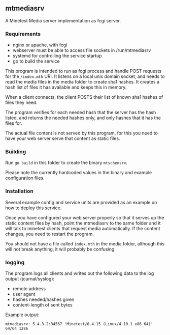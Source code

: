 
## mtmediasrv

A Minetest Media server implementation as fcgi server.


### Requirements

- nginx or apache, with fcgi
- webserver must be able to access file sockets in /run/mtmediasrv
- systemd for controlling the service startup
- go to build the service

This program is intended to run as fcgi process and handle POST
requests for the `/index.mth` URI. It listens on a local unix domain
socket, and needs to read the media files in the media folder to
create sha1 hashes. It creates a hash list of files it has available
and keeps this in memory.

When a client connects, the client POSTS their list of known sha1
hashes of files they need.

The program verifies for each needed hash that the server has the hash
listed, and returns the needed hashes only, and only hashes that it
has the files for.

The actual file content is not served by this program, for this you
need to have your web server serve that content as static files.


### Building

Run `go build` in this folder to create the binary `mtschemsrv`.

Please note the currently hardcoded values in the binary and
example configuration files.


### Installation

Several example config and service units are provided as an example
on how to deploy this service.

Once you have configured your web server properly so that it serves
up the static content files by hash, point the mtmediasrv to the
same folder and it will talk to minetest clients that request media
automatically. If the content changes, you need to restart the program.

You should not have a file called `index.mth` in the media folder,
although this will not break anything, it will probably be confusing.


### logging

The program logs all clients and writes out the following
data to the log output (journal/syslog):

- remote address
- user agent
- hashes needed/hashes given
- content-length of sent bytes

Example output:

```
mtmediasrv: 5.4.3.2:34567 'Minetest/0.4.15 (Linux/4.10.1 x86_64)' 64/64 1286
```

